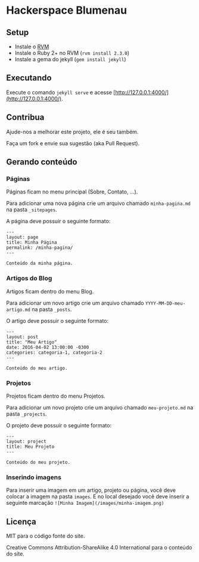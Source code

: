 # Hackerspace Blumenau

## Setup

- Instale o [RVM](https://rvm.io/)
- Instale o Ruby 2+ no RVM (`rvm install 2.3.0`)
- Instale a gema do jekyll (`gem install jekyll`)

## Executando

Execute o comando `jekyll serve` e acesse [http://127.0.0.1:4000/](http://127.0.0.1:4000/).

## Contribua

Ajude-nos a melhorar este projeto, ele é seu também.

Faça um fork e envie sua sugestão (aka Pull Request).

## Gerando conteúdo

### Páginas

Páginas ficam no menu principal (Sobre, Contato, ...).

Para adicionar uma nova página crie um arquivo chamado `minha-pagina.md` na pasta `_sitepages`.

A página deve possuir o seguinte formato:

```
---
layout: page
title: Minha Página
permalink: /minha-pagina/
---

Conteúdo da minha página.
```

### Artigos do Blog

Artigos ficam dentro do menu Blog.

Para adicionar um novo artigo crie um arquivo chamado `YYYY-MM-DD-meu-artigo.md` na pasta `_posts`.

O artigo deve possuir o seguinte formato:

```
---
layout: post
title: "Meu Artigo"
date: 2016-04-02 13:00:00 -0300
categories: categoria-1, categoria-2
---

Conteúdo do meu artigo.
```

### Projetos

Projetos ficam dentro do menu Projetos.

Para adicionar um novo projeto crie um arquivo chamado `meu-projeto.md` na pasta `_projects`.

O projeto deve possuir o seguinte formato:

```
---
layout: project
title: Meu Projeto
---

Conteúdo do meu projeto.
```

### Inserindo imagens

Para inserir uma imagem em um artigo, projeto ou página, você deve colocar a imagem na pasta `images`. E no local desejado você deve inserir a seguinte marcação `![Minha Imagem](/images/minha-imagem.png)`

## Licença

MIT para o código fonte do site.

Creative Commons Attribution-ShareAlike 4.0 International para o conteúdo do site.
